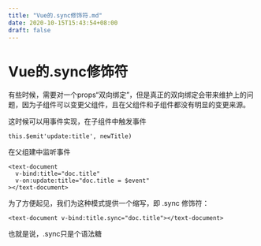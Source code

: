 ```yaml
---
title: "Vue的.sync修饰符.md"
date: 2020-10-15T15:43:54+08:00
draft: false
---
```


# Vue的.sync修饰符
有些时候，需要对一个props“双向绑定”，但是真正的双向绑定会带来维护上的问题，因为子组件可以变更父组件，且在父组件和子组件都没有明显的变更来源。

这时候可以用事件实现，在子组件中触发事件

`this.$emit'update:title', newTitle)`

在父组建中监听事件

```
<text-document
  v-bind:title="doc.title"
  v-on:update:title="doc.title = $event"
></text-document>
```

为了方便起见，我们为这种模式提供一个缩写，即 .sync 修饰符：

`<text-document v-bind:title.sync="doc.title"></text-document>`

也就是说，.sync只是个语法糖